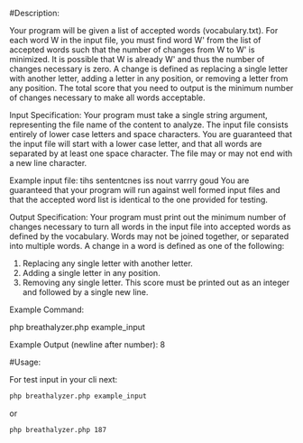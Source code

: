 #Description:

Your program will be given a list of accepted words (vocabulary.txt). For each word W in the input file, you must find word W' from the list of accepted words such that the number of changes from W to W' is minimized. It is possible that W is already W' and thus the number of changes necessary is zero. A change is defined as replacing a single letter with another letter, adding a letter in any position, or removing a letter from any position. The total score that you need to output is the minimum number of changes necessary to make all words acceptable. 


Input Specification:
Your program must take a single string argument, representing the file name of the content to analyze. The input file consists entirely of lower case letters and space characters. You are guaranteed that the input file will start with a lower case letter, and that all words are separated by at least one space character. The file may or may not end with a new line character. 

Example input file:
tihs sententcnes iss nout varrry goud
You are guaranteed that your program will run against well formed input files and that the accepted word list is identical to the one provided for testing. 


Output Specification:
Your program must print out the minimum number of changes necessary to turn all words in the input file into accepted words as defined by the vocabulary. Words may not be joined together, or separated into multiple words. A change in a word is defined as one of the following:
1. Replacing any single letter with another letter.
2. Adding a single letter in any position.
3. Removing any single letter.
This score must be printed out as an integer and followed by a single new line. 

Example Command:

php breathalyzer.php example_input

Example Output (newline after number):
8

#Usage:

For test input in your cli next:
```bash
php breathalyzer.php example_input
```
or
```bash
php breathalyzer.php 187
```

